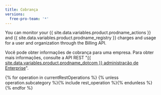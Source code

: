 ```yaml
---
title: Cobrança
versions:
  free-pro-team: '*'
---
```


You can monitor your {{ site.data.variables.product.prodname_actions }} and {{ site.data.variables.product.prodname_registry }} charges and usage for a user and organization through the Billing API.

Você pode obter informações de cobrança para uma empresa. Para obter mais informações, consulte a API REST "[{{ site.data.variables.product.prodname_dotcom }} administração de Enterprise](/rest/reference/enterprise-admin#billing)".

{% for operation in currentRestOperations %}
  {% unless operation.subcategory %}{% include rest_operation %}{% endunless %}
{% endfor %}
